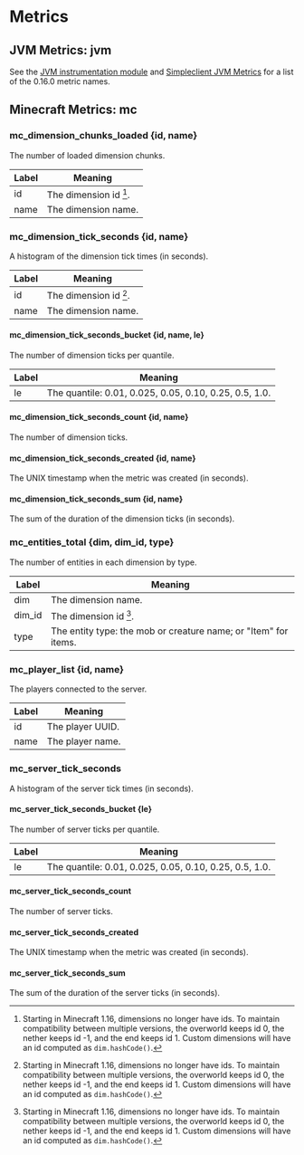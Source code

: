 Metrics
=======


JVM Metrics: jvm
----------------

See the [JVM instrumentation module](https://prometheus.github.io/client_java/instrumentation/jvm/) and [Simpleclient JVM Metrics](https://prometheus.github.io/client_java/migration/simpleclient/#jvm-metrics) for a list of the 0.16.0 metric names.


Minecraft Metrics: mc
---------------------


### mc_dimension_chunks_loaded {id, name}

The number of loaded dimension chunks.

| Label | Meaning                |
|-------|------------------------|
| id    | The dimension id [^1]. |
| name  | The dimension name.    |


### mc_dimension_tick_seconds {id, name}

A histogram of the dimension tick times (in seconds).

| Label | Meaning                |
|-------|------------------------|
| id    | The dimension id [^1]. |
| name  | The dimension name.    |


#### mc_dimension_tick_seconds_bucket {id, name, le}

The number of dimension ticks per quantile.

| Label | Meaning                                                |
|-------|--------------------------------------------------------|
| le    | The quantile: 0.01, 0.025, 0.05, 0.10, 0.25, 0.5, 1.0. |


#### mc_dimension_tick_seconds_count {id, name}

The number of dimension ticks.


#### mc_dimension_tick_seconds_created {id, name}

The UNIX timestamp when the metric was created (in seconds).


#### mc_dimension_tick_seconds_sum {id, name}

The sum of the duration of the dimension ticks (in seconds).


### mc_entities_total {dim, dim_id, type}

The number of entities in each dimension by type.

| Label  | Meaning                                                         |
|--------|-----------------------------------------------------------------|
| dim    | The dimension name.                                             |
| dim_id | The dimension id [^1].                                          |
| type   | The entity type: the mob or creature name; or "Item" for items. |


### mc_player_list {id, name}

The players connected to the server.

| Label  | Meaning          |
|--------|------------------|
| id     | The player UUID. |
| name   | The player name. |


### mc_server_tick_seconds

 A histogram of the server tick times (in seconds).


#### mc_server_tick_seconds_bucket {le}

The number of server ticks per quantile.

| Label | Meaning                                                |
|-------|--------------------------------------------------------|
| le    | The quantile: 0.01, 0.025, 0.05, 0.10, 0.25, 0.5, 1.0. |


#### mc_server_tick_seconds_count

The number of server ticks.


#### mc_server_tick_seconds_created

The UNIX timestamp when the metric was created (in seconds).


#### mc_server_tick_seconds_sum

The sum of the duration of the server ticks (in seconds).


[^1]: Starting in Minecraft 1.16, dimensions no longer have ids. To maintain compatibility between multiple versions, the overworld keeps id 0, the nether keeps id -1, and the end keeps id 1. Custom dimensions will have an id computed as `dim.hashCode()`.
